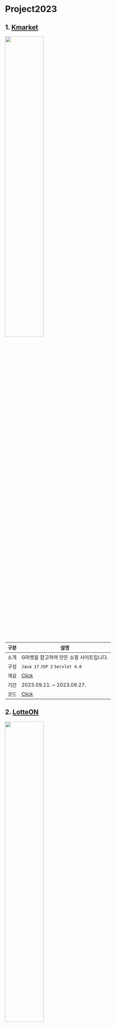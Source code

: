 
# Project2023
 ## 1. [Kmarket](https://github.com/TWGearlgrey/Project2023/tree/main/Kmarket)
 <img src="https://github.com/TWGearlgrey/Project2023/assets/136422034/6736b1fd-c20c-472d-92ec-2a47aa5b8f07" width="50%"/>
 
  | 구분 | 설명 |
  | --- | --- |
  | 소개 | G마켓을 참고하여 만든 쇼핑 사이트입니다. |
  | 구성 | `Java 17` `JSP 2` `Servlet 4.0` |
  | 개요 | [Click](https://github.com/TWGearlgrey/Project2023/blob/main/Kmarket/README.md) |
  | 기간 | 2023.09.11. ~ 2023.09.27. |
  | 코드 | [Click](https://github.com/TWGearlgrey/Project2023/tree/main/Kmarket/src/main/java/kr/co/kmarket) |


 ## 2. [LotteON](https://github.com/TWGearlgrey/Project2023/tree/main/LotteON)
 <img src="https://github.com/TWGearlgrey/Project2023/assets/136422034/a7f576c6-845a-4d35-b497-48270ef1a09e" width="50%"/>
 
  | 구분 | 설명 |
  | --- | --- |
  | 소개 | LotteON을 참고하여 만든 쇼핑 사이트입니다. |
  | 구성 | `Java17` `Spring Boot` `Spring Security` `Spring Data JPA` `MyBatis` |
  | 개요 | [Click](https://github.com/TWGearlgrey/Project2023/blob/main/LotteON/README.md) |
  | 기간 | 2023.09.26. ~ 2023.10.30. |
  | 코드 | [Click](https://github.com/TWGearlgrey/Project2023/tree/main/LotteON/src/main/java/co/kr/lotteon) |

 ## 3. [HelloWorld](https://github.com/TWGearlgrey/Project2023/tree/main/HelloWorld)
<img src="https://github.com/TWGearlgrey/Project2023/assets/136422034/4ad14516-d3dc-4b3d-9a7e-4cacddce1649" width="50%"/>
 
  | 구분 | 설명 |
  | --- | --- |
  | 소개 | 개발자를 위한 플랫폼 HelloWorld 프로젝트입니다. |
  | 구성 | `Java 17` `Spring Boot` `Spring Security` `Spring Data JPA` `MyBatis` `React.js` |
  | 개요 | [Click](https://github.com/TWGearlgrey/Project2023/blob/main/Kmarket/README.md) |
  | 기간 | 2023.10.31. ~ 2023.12.08. |
  | 코드 | [back](https://github.com/TWGearlgrey/Project2023/tree/main/HelloWorld/back) / [front](https://github.com/TWGearlgrey/Project2023/tree/main/HelloWorld/front) |
